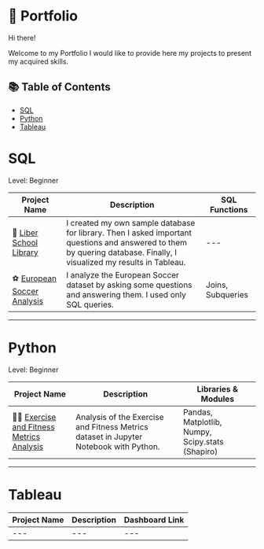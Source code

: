 # 📖 Portfolio
Hi there!

Welcome to my Portfolio I would like to provide here my projects to present my acquired skills.

## 📚 Table of Contents
- [SQL](#SQL)
- [Python](#Python)
- [Tableau](#Tableau)

# SQL
Level: Beginner

| Project Name | Description | SQL Functions |
|---|---|---|
|:blue_book: [Liber School Library](https://github.com/Agnieszka-Bielecka/Liber-School-Library_MySQL-database)|I created my own sample database for library. Then I asked important questions and answered to them by quering database. Finally, I visualized my results in Tableau.|---|
|:soccer: [European Soccer Analysis](https://github.com/Agnieszka-Bielecka/European-Soccer_Analysis/tree/master)|I analyze the European Soccer dataset by asking some questions and answering them. I used only SQL queries.|Joins, Subqueries|

***

# Python
Level: Beginner

| Project Name | Description | Libraries & Modules |
|---|---|---|
|:weight_lifting_man: [Exercise and Fitness Metrics Analysis](https://github.com/Agnieszka-Bielecka/Exercise-and-Fitness-Metrics-Analysis)|Analysis of the Exercise and Fitness Metrics dataset in Jupyter Notebook with Python.|Pandas, Matplotlib, Numpy, Scipy.stats (Shapiro)|

***

# Tableau
|Project Name|Description|Dashboard Link|
|---|---|---|
|---|---|---|
